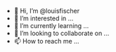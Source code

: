 - 👋 Hi, I’m @louisfischer
- 👀 I’m interested in ...
- 🌱 I’m currently learning ...
- 💞️ I’m looking to collaborate on ...
- 📫 How to reach me ...

<!---
louisfischer/louisfischer is a ✨ special ✨ repository because its `README.md` (this file) appears on your GitHub profile.
You can click the Preview link to take a look at your changes.
--->
